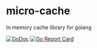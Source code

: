 # micro-cache
In memory cache library for golang

[![GoDoc](https://godoc.org/github.com/lpicanco/micro-cache?status.svg)](https://godoc.org/github.com/lpicanco/micro-cache)
[![Go Report Card](https://goreportcard.com/badge/github.com/lpicanco/micro-cache)](https://goreportcard.com/report/github.com/lpicanco/micro-cache)
